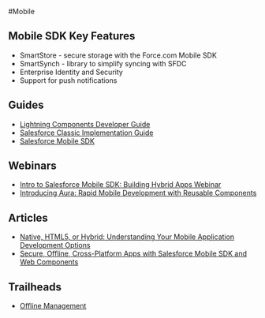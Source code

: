 #Mobile

## Mobile SDK Key Features
* SmartStore - secure storage with the Force.com Mobile SDK
* SmartSynch - library to simplify syncing with SFDC
* Enterprise Identity and Security
* Support for push notifications


## Guides
* [Lightning Components Developer Guide](https://resources.docs.salesforce.com/sfdc/pdf/lightning.pdf)
* [Salesforce Classic Implementation Guide](http://resources.docs.salesforce.com/200/12/en-us/sfdc/pdf/salesforce_mobile_implementation.pdf)
* [Salesforce Mobile SDK](https://developer.salesforce.com/page/Mobile_SDK)

## Webinars
* [Intro to Salesforce Mobile SDK: Building Hybrid Apps Webinar](https://www.youtube.com/watch?v=ipzK8Jok2gM)
* [Introducing Aura: Rapid Mobile Development with Reusable Components](https://www.youtube.com/watch?v=hYPTlCoKvmo)

## Articles
* [Native, HTML5, or Hybrid: Understanding Your Mobile Application Development Options](https://developer.salesforce.com/page/Native,_HTML5,_or_Hybrid:_Understanding_Your_Mobile_Application_Development_Options)
* [Secure, Offline, Cross-Platform Apps with Salesforce Mobile SDK and Web Components](https://developer.salesforce.com/docs/atlas.en-us.mobile_sdk.meta/mobile_sdk/offline_intro.htm)

## Trailheads
* [Offline Management](https://developer.salesforce.com/trailhead/en/module/mobile_sdk_offline)
